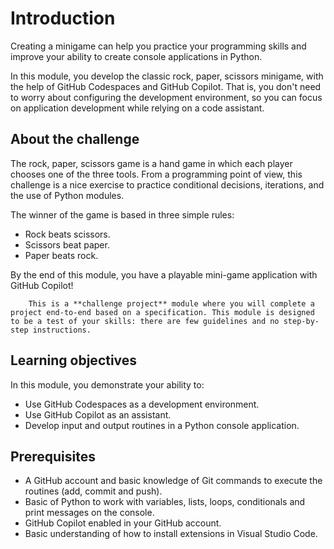 # Introduction
Creating a minigame can help you practice your programming skills and improve your ability to create console applications in Python.

In this module, you develop the classic rock, paper, scissors minigame, with the help of GitHub Codespaces and GitHub Copilot. That is, you don't need to worry about configuring the development environment, so you can focus on application development while relying on a code assistant.

## About the challenge
The rock, paper, scissors game is a hand game in which each player chooses one of the three tools. From a programming point of view, this challenge is a nice exercise to practice conditional decisions, iterations, and the use of Python modules.

The winner of the game is based in three simple rules:
* Rock beats scissors.
* Scissors beat paper.
* Paper beats rock.

By the end of this module, you have a playable mini-game application with GitHub Copilot!

```
    This is a **challenge project** module where you will complete a project end-to-end based on a specification. This module is designed to be a test of your skills: there are few guidelines and no step-by-step instructions.
```

## Learning objectives
In this module, you demonstrate your ability to:
* Use GitHub Codespaces as a development environment.
* Use GitHub Copilot as an assistant.
* Develop input and output routines in a Python console application.

## Prerequisites
* A GitHub account and basic knowledge of Git commands to execute the routines (add, commit and push).
* Basic of Python to work with variables, lists, loops, conditionals and print messages on the console.
* GitHub Copilot enabled in your GitHub account.
* Basic understanding of how to install extensions in Visual Studio Code.
